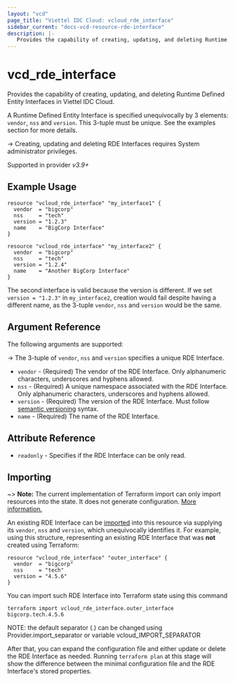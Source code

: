 ```yaml
---
layout: "vcd"
page_title: "Viettel IDC Cloud: vcloud_rde_interface"
sidebar_current: "docs-vcd-resource-rde-interface"
description: |-
   Provides the capability of creating, updating, and deleting Runtime Defined Entity Interfaces in Viettel IDC Cloud.
---
```


# vcd\_rde\_interface

Provides the capability of creating, updating, and deleting Runtime Defined Entity Interfaces in Viettel IDC Cloud.

A Runtime Defined Entity Interface is specified unequivocally by 3 elements: `vendor`, `nss` and `version`. This
3-tuple must be unique. See the examples section for more details.

-> Creating, updating and deleting RDE Interfaces requires System administrator privileges.

Supported in provider *v3.9+*

## Example Usage

```hcl
resource "vcloud_rde_interface" "my_interface1" {
  vendor  = "bigcorp"
  nss     = "tech"
  version = "1.2.3"
  name    = "BigCorp Interface"
}

resource "vcloud_rde_interface" "my_interface2" {
  vendor  = "bigcorp"
  nss     = "tech"
  version = "1.2.4"
  name    = "Another BigCorp Interface"
}
```

The second interface is valid because the version is different. If we set `version = "1.2.3"` in `my_interface2`,
creation would fail despite having a different name, as the 3-tuple `vendor`, `nss` and `version` would be the same.

## Argument Reference

The following arguments are supported:

-> The 3-tuple of `vendor`, `nss` and `version` specifies a unique RDE Interface.

* `vendor` - (Required) The vendor of the RDE Interface. Only alphanumeric characters, underscores and hyphens allowed.
* `nss` - (Required) A unique namespace associated with the RDE Interface. Only alphanumeric characters, underscores and hyphens allowed.
* `version` - (Required) The version of the RDE Interface. Must follow [semantic versioning](https://semver.org/) syntax.
* `name` - (Required) The name of the RDE Interface.

## Attribute Reference

* `readonly` - Specifies if the RDE Interface can be only read.

## Importing

~> **Note:** The current implementation of Terraform import can only import resources into the state. It does not generate
configuration. [More information.][docs-import]

An existing RDE Interface can be [imported][docs-import] into this resource via supplying its `vendor`, `nss` and `version`, which
unequivocally identifies it.
For example, using this structure, representing an existing RDE Interface that was **not** created using Terraform:

```hcl
resource "vcloud_rde_interface" "outer_interface" {
  vendor  = "bigcorp"
  nss     = "tech"
  version = "4.5.6"
}
```

You can import such RDE Interface into Terraform state using this command

```
terraform import vcloud_rde_interface.outer_interface bigcorp.tech.4.5.6
```

NOTE: the default separator (.) can be changed using Provider.import_separator or variable vcloud_IMPORT_SEPARATOR

[docs-import]:https://www.terraform.io/docs/import/

After that, you can expand the configuration file and either update or delete the RDE Interface as needed. Running `terraform plan`
at this stage will show the difference between the minimal configuration file and the RDE Interface's stored properties.
